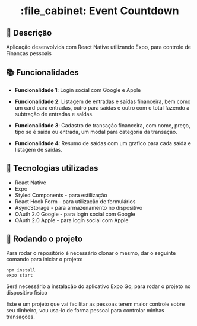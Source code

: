 <h1 align="center">:file_cabinet: Event Countdown</h1>

## :memo: Descrição
Aplicação desenvolvida com React Native utilizando Expo, para controle de Finanças pessoais

## :books: Funcionalidades
* <b>Funcionalidade 1</b>: Login social com Google e Apple

* <b>Funcionalidade 2</b>: Listagem de entradas e saídas financeira, bem como um card para entradas, outro para saídas e outro com o total fazendo a subtração de entradas e saídas.

* <b>Funcionalidade 3</b>: Cadastro de transação financeira, com nome, preço, tipo se é saida ou entrada, um modal para categoria da transação.

* <b>Funcionalidade 4</b>: Resumo de saídas com um grafico para cada saída e listagem de saídas.

## :wrench: Tecnologias utilizadas
* React Native
* Expo
* Styled Components - para estilização
* React Hook Form - para utilização de formulários
* AsyncStorage - para armazenamento no dispositivo
* OAuth 2.0 Google - para login social com Google
* OAuth 2.0 Apple - para login social com Apple

## :rocket: Rodando o projeto
Para rodar o repositório é necessário clonar o mesmo, dar o seguinte comando para iniciar o projeto:
```
npm install 
expo start
```
Será necessário a instalação do aplicativo Expo Go, para rodar o projeto no dispositivo fisico

Este é um projeto que vai facilitar as pessoas terem maior controle sobre seu dinheiro, vou usa-lo de forma pessoal para controlar minhas transações.
